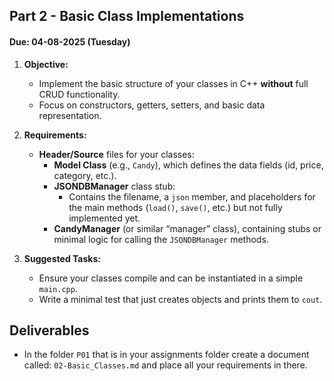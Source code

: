 ## Part 2 - Basic Class Implementations

#### Due: 04-08-2025 (Tuesday)

1. **Objective:**

   - Implement the basic structure of your classes in C++ **without** full CRUD functionality.
   - Focus on constructors, getters, setters, and basic data representation.

2. **Requirements:**

   - **Header/Source** files for your classes:
     - **Model Class** (e.g., `Candy`), which defines the data fields (id, price, category, etc.).
     - **JSONDBManager** class stub:
       - Contains the filename, a `json` member, and placeholders for the main methods (`load()`, `save()`, etc.) but not fully implemented yet.
     - **CandyManager** (or similar “manager” class), containing stubs or minimal logic for calling the `JSONDBManager` methods.

3. **Suggested Tasks:**
   - Ensure your classes compile and can be instantiated in a simple `main.cpp`.
   - Write a minimal test that just creates objects and prints them to `cout`.

## Deliverables

- In the folder `P01` that is in your assignments folder create a document called: `02-Basic_Classes.md` and place all your requirements in there.
